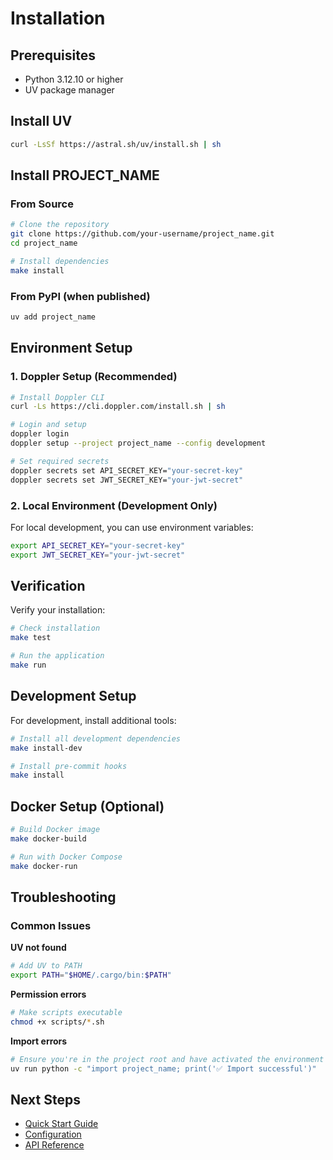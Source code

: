 # Installation

## Prerequisites

- Python 3.12.10 or higher
- UV package manager

## Install UV

```bash
curl -LsSf https://astral.sh/uv/install.sh | sh
```

## Install PROJECT_NAME

### From Source

```bash
# Clone the repository
git clone https://github.com/your-username/project_name.git
cd project_name

# Install dependencies
make install
```

### From PyPI (when published)

```bash
uv add project_name
```

## Environment Setup

### 1. Doppler Setup (Recommended)

```bash
# Install Doppler CLI
curl -Ls https://cli.doppler.com/install.sh | sh

# Login and setup
doppler login
doppler setup --project project_name --config development

# Set required secrets
doppler secrets set API_SECRET_KEY="your-secret-key"
doppler secrets set JWT_SECRET_KEY="your-jwt-secret"
```

### 2. Local Environment (Development Only)

For local development, you can use environment variables:

```bash
export API_SECRET_KEY="your-secret-key"
export JWT_SECRET_KEY="your-jwt-secret"
```

## Verification

Verify your installation:

```bash
# Check installation
make test

# Run the application
make run
```

## Development Setup

For development, install additional tools:

```bash
# Install all development dependencies
make install-dev

# Install pre-commit hooks
make install
```

## Docker Setup (Optional)

```bash
# Build Docker image
make docker-build

# Run with Docker Compose
make docker-run
```

## Troubleshooting

### Common Issues

**UV not found**
```bash
# Add UV to PATH
export PATH="$HOME/.cargo/bin:$PATH"
```

**Permission errors**
```bash
# Make scripts executable
chmod +x scripts/*.sh
```

**Import errors**
```bash
# Ensure you're in the project root and have activated the environment
uv run python -c "import project_name; print('✅ Import successful')"
```

## Next Steps

- [Quick Start Guide](quickstart.md)
- [Configuration](configuration.md)
- [API Reference](api.md)
